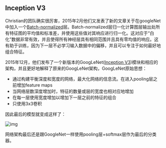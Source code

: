 ## Inception V3

Christian的团队确实很厉害，2015年2月他们又发表了新的文章关于在googleNet中加入一个[Batch-normalized](http://arxiv.org/abs/1502.03167)层。Batch-normalized层归一化计算图层输出处所有特征图的平均值和标准差，并使用这些值对其响应进行归一化。这对应于“白化”数据非常有效，并且使得所有神经层具有相同范围并且具有零均值的响应。这有助于训练，因为下一层不必学习输入数据中的偏移，并且可以专注于如何最好地组合特征。

2015年12月，他们发布了一个新版本的GoogLeNet([Inception V3](http://arxiv.org/abs/1512.00567))模块和相应的架构，并且更好地解释了原来的GoogLeNet架构，GoogLeNet原始思想：

* 通过构建平衡深度和宽度的网络，最大化网络的信息流。在进入pooling层之前增加feature maps
* 当网络层数深度增加时，特征的数量或层的宽度也相对应地增加
* 在每一层使用宽度增加以增加下一层之前的特征的组合
* 只使用3x3卷积

因此最后的模型就变成这样了：

![img](https://chenzomi12.github.io/2016/12/13/CNN-Architectures/inceptionv3.jpg)

网络架构最后还是跟GoogleNet一样使用pooling层+softmax层作为最后的分类器。